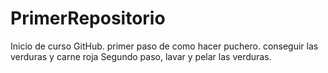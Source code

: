 # PrimerRepositorio
Inicio de curso GitHub.
primer paso de como hacer puchero.
conseguir las verduras y carne roja
Segundo paso, lavar y pelar las verduras.
